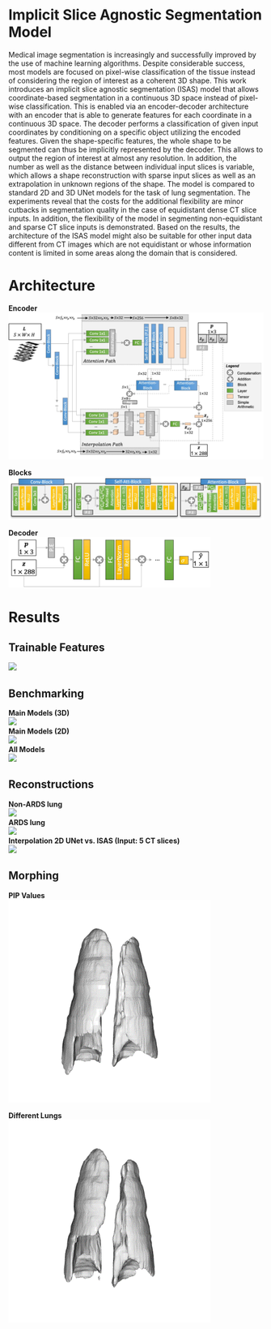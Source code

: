 # Implicit Slice Agnostic Segmentation Model
Medical image segmentation is increasingly and successfully improved by the use of machine learning algorithms. Despite considerable success, most models are focused on pixel-wise classification of the tissue instead of considering the region of interest as a coherent 3D shape. This work introduces an implicit slice agnostic segmentation (ISAS) model that allows coordinate-based segmentation in a continuous 3D space instead of pixel-wise classification. This is enabled via an encoder-decoder architecture with an encoder that is able to generate features for each coordinate in a continuous 3D space. The decoder performs a classification of given input coordinates by conditioning on a specific object utilizing the encoded features. Given the shape-specific features, the whole shape to be segmented can thus be implicitly represented by the decoder. This allows to output the region of interest at almost any resolution. In addition, the number as well as the distance between individual input slices is variable, which allows a shape reconstruction with sparse input slices as well as an extrapolation in unknown regions of the shape. The model is compared to standard 2D and 3D UNet models for the task of lung segmentation. The experiments reveal that the costs for the additional flexibility are minor cutbacks in segmentation quality in the case of equidistant dense CT slice inputs. In addition, the flexibility of the model in segmenting non-equidistant and sparse CT slice inputs is demonstrated. Based on the results, the architecture of the ISAS model might also be suitable for other input data different from CT images which are not equidistant or whose information content is limited in some areas along the domain that is considered.

# Architecture
__Encoder__<br>
<img src="figures/Architecture/Encoder.jpg" />

__Blocks__<br>
<img src="figures/Architecture/Blocks.jpg" width="600" />

__Decoder__<br>
<img src="figures/Architecture/Decoder.jpg" width="400" />


# Results
## Trainable Features
![](figures/Gifs/trainable_feat.gif)  

## Benchmarking
__Main Models (3D)__  
![](figures/Gifs/main_models.gif)  
__Main Models (2D)__   
![](figures/Gifs/main_model_2d.gif)  
__All Models__  
![](figures/Gifs/all_models.gif)  

## Reconstructions
__Non-ARDS lung__  
![](figures/Gifs/interpol_6.gif)  
__ARDS lung__  
![](figures/Gifs/interpol_284.gif)  
__Interpolation 2D UNet vs. ISAS (Input: 5 CT slices)__  
![](figures/Gifs/isas_unet_compl.gif)  
## Morphing
__PIP Values__<br>
<img src="figures/Gifs/peep_interpol.gif" width="400" />

__Different Lungs__<br>
<img src="figures/Gifs/morph.gif" width="400" />



